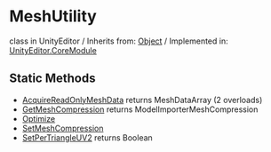 # MeshUtility
class in UnityEditor
 / Inherits from: <a href="https://docs.unity3d.com/6000.1/Documentation/ScriptReference/Object.html">Object</a> / Implemented in: <a href="https://docs.unity3d.com/6000.1/Documentation/ScriptReference/UnityEditor.CoreModule.html">UnityEditor.CoreModule</a>

## Static Methods
- <a href="https://docs.unity3d.com/6000.1/Documentation/ScriptReference/MeshUtility.AcquireReadOnlyMeshData.html">AcquireReadOnlyMeshData</a> returns MeshDataArray (2 overloads)
- <a href="https://docs.unity3d.com/6000.1/Documentation/ScriptReference/MeshUtility.GetMeshCompression.html">GetMeshCompression</a> returns ModelImporterMeshCompression
- <a href="https://docs.unity3d.com/6000.1/Documentation/ScriptReference/MeshUtility.Optimize.html">Optimize</a>
- <a href="https://docs.unity3d.com/6000.1/Documentation/ScriptReference/MeshUtility.SetMeshCompression.html">SetMeshCompression</a>
- <a href="https://docs.unity3d.com/6000.1/Documentation/ScriptReference/MeshUtility.SetPerTriangleUV2.html">SetPerTriangleUV2</a> returns Boolean
